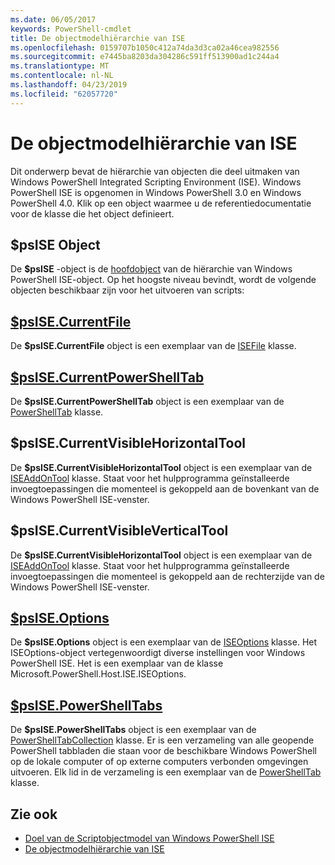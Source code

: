 ```yaml
---
ms.date: 06/05/2017
keywords: PowerShell-cmdlet
title: De objectmodelhiërarchie van ISE
ms.openlocfilehash: 0159707b1050c412a74da3d3ca02a46cea982556
ms.sourcegitcommit: e7445ba8203da304286c591ff513900ad1c244a4
ms.translationtype: MT
ms.contentlocale: nl-NL
ms.lasthandoff: 04/23/2019
ms.locfileid: "62057720"
---
```

# <a name="the-ise-object-model-hierarchy"></a>De objectmodelhiërarchie van ISE

Dit onderwerp bevat de hiërarchie van objecten die deel uitmaken van Windows PowerShell Integrated Scripting Environment (ISE).
Windows PowerShell ISE is opgenomen in Windows PowerShell 3.0 en Windows PowerShell 4.0.
Klik op een object waarmee u de referentiedocumentatie voor de klasse die het object definieert.

## <a name="psise-object"></a>$psISE Object

De **$psISE** -object is de [hoofdobject](The-ObjectModelRoot-Object.md) van de hiërarchie van Windows PowerShell ISE-object.
Op het hoogste niveau bevindt, wordt de volgende objecten beschikbaar zijn voor het uitvoeren van scripts:

## <a name="psisecurrentfilethe-isefile-objectmd"></a>[$psISE.CurrentFile](The-ISEFile-Object.md)

De **$psISE.CurrentFile** object is een exemplaar van de [ISEFile](The-ISEFile-Object.md) klasse.

## <a name="psisecurrentpowershelltabthe-powershelltab-objectmd"></a>[$psISE.CurrentPowerShellTab](The-PowerShellTab-Object.md)

De **$psISE.CurrentPowerShellTab** object is een exemplaar van de [PowerShellTab](The-PowerShellTab-Object.md) klasse.

## <a name="psisecurrentvisiblehorizontaltool"></a>$psISE.CurrentVisibleHorizontalTool

De **$psISE.CurrentVisibleHorizontalTool** object is een exemplaar van de [ISEAddOnTool](The-ISEAddOnTool-Object.md) klasse.
Staat voor het hulpprogramma geïnstalleerde invoegtoepassingen die momenteel is gekoppeld aan de bovenkant van de Windows PowerShell ISE-venster.

## <a name="psisecurrentvisibleverticaltool"></a>$psISE.CurrentVisibleVerticalTool

De **$psISE.CurrentVisibleHorizontalTool** object is een exemplaar van de [ISEAddOnTool](The-ISEAddOnTool-Object.md) klasse.
Staat voor het hulpprogramma geïnstalleerde invoegtoepassingen die momenteel is gekoppeld aan de rechterzijde van de Windows PowerShell ISE-venster.

## <a name="psiseoptionsthe-iseoptions-objectmd"></a>[$psISE.Options](The-ISEOptions-Object.md)

De **$psISE.Options** object is een exemplaar van de [ISEOptions](The-ISEOptions-Object.md) klasse.
Het ISEOptions-object vertegenwoordigt diverse instellingen voor Windows PowerShell ISE.
Het is een exemplaar van de klasse Microsoft.PowerShell.Host.ISE.ISEOptions.

## <a name="psisepowershelltabsthe-powershelltabcollection-objectmd"></a>[$psISE.PowerShellTabs](The-PowerShellTabCollection-Object.md)

De **$psISE.PowerShellTabs** object is een exemplaar van de [PowerShellTabCollection](The-PowerShellTabCollection-Object.md) klasse.
Er is een verzameling van alle geopende PowerShell tabbladen die staan voor de beschikbare Windows PowerShell op de lokale computer of op externe computers verbonden omgevingen uitvoeren.
Elk lid in de verzameling is een exemplaar van de [PowerShellTab](The-PowerShellTab-Object.md) klasse.

## <a name="see-also"></a>Zie ook

- [Doel van de Scriptobjectmodel van Windows PowerShell ISE](Purpose-of-the-Windows-PowerShell-ISE-Scripting-Object-Model.md)
- [De objectmodelhiërarchie van ISE](The-ISE-Object-Model-Hierarchy.md)